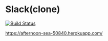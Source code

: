 # Slack(clone)

[![Build Status](https://travis-ci.org/romanoffivan/project-lvl3-s234.svg?branch=master)](https://travis-ci.org/romanoffivan/project-lvl4-s235)

https://afternoon-sea-50840.herokuapp.com/